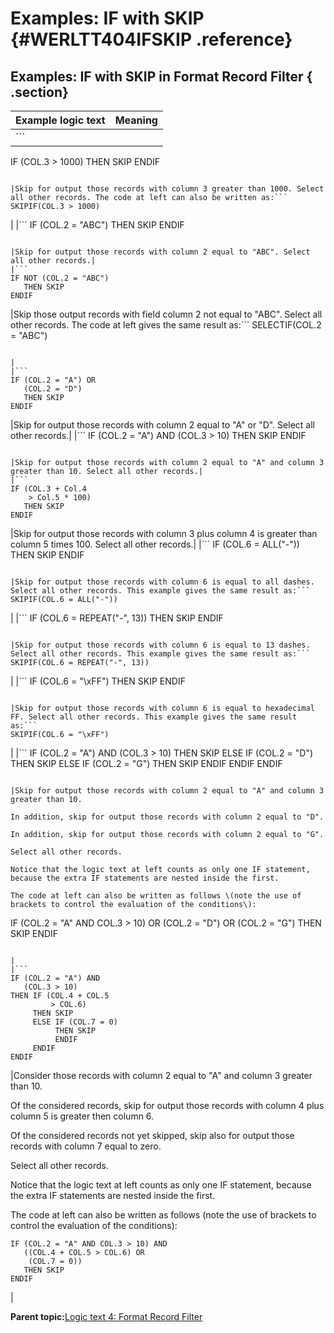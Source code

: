 # Examples: IF with SKIP {#WERLTT404IFSKIP .reference}

## Examples: IF with SKIP in Format Record Filter { .section}

|Example logic text|Meaning|
|------------------|-------|
|```
IF (COL.3 > 1000)
   THEN SKIP
ENDIF
```

|Skip for output those records with column 3 greater than 1000. Select all other records. The code at left can also be written as:```
SKIPIF(COL.3 > 1000)
```

|
|```
IF (COL.2 = "ABC")
   THEN SKIP
ENDIF
```

|Skip for output those records with column 2 equal to "ABC". Select all other records.|
|```
IF NOT (COL.2 = "ABC")
   THEN SKIP
ENDIF
```

|Skip those output records with field column 2 not equal to "ABC". Select all other records. The code at left gives the same result as:```
SELECTIF(COL.2 = "ABC")
```

|
|```
IF (COL.2 = "A") OR
   (COL.2 = "D")
   THEN SKIP
ENDIF
```

|Skip for output those records with column 2 equal to "A" or "D". Select all other records.|
|```
IF (COL.2 = "A") AND
   (COL.3 > 10)
   THEN SKIP
ENDIF
```

|Skip for output those records with column 2 equal to "A" and column 3 greater than 10. Select all other records.|
|```
IF (COL.3 + Col.4
    > Col.5 * 100)
   THEN SKIP
ENDIF
```

|Skip for output those records with column 3 plus column 4 is greater than column 5 times 100. Select all other records.|
|```
IF (COL.6 = ALL("-"))
   THEN SKIP
ENDIF
```

|Skip for output those records with column 6 is equal to all dashes. Select all other records. This example gives the same result as:```
SKIPIF(COL.6 = ALL("-"))
```

|
|```
IF (COL.6 = REPEAT("-", 13))
   THEN SKIP
ENDIF
```

|Skip for output those records with column 6 is equal to 13 dashes. Select all other records. This example gives the same result as:```
SKIPIF(COL.6 = REPEAT("-", 13))
```

|
|```
IF (COL.6 = "\xFF")
   THEN SKIP
ENDIF
```

|Skip for output those records with column 6 is equal to hexadecimal FF. Select all other records. This example gives the same result as:```
SKIPIF(COL.6 = "\xFF")
```

|
|```
IF (COL.2 = "A") AND
   (COL.3 > 10)
THEN SKIP
ELSE IF (COL.2 = "D")
     THEN SKIP
     ELSE IF (COL.2 = "G")
          THEN SKIP
          ENDIF
     ENDIF
ENDIF
```

|Skip for output those records with column 2 equal to "A" and column 3 greater than 10.

In addition, skip for output those records with column 2 equal to "D".

In addition, skip for output those records with column 2 equal to "G".

Select all other records.

Notice that the logic text at left counts as only one IF statement, because the extra IF statements are nested inside the first.

The code at left can also be written as follows \(note the use of brackets to control the evaluation of the conditions\):

```
IF (COL.2 = "A" AND COL.3 > 10) OR
   (COL.2 = "D") OR
   (COL.2 = "G")
   THEN SKIP
ENDIF
```

|
|```
IF (COL.2 = "A") AND
   (COL.3 > 10)
THEN IF (COL.4 + COL.5
         > COL.6)
     THEN SKIP
     ELSE IF (COL.7 = 0)
          THEN SKIP
          ENDIF
     ENDIF
ENDIF
```

|Consider those records with column 2 equal to "A" and column 3 greater than 10.

Of the considered records, skip for output those records with column 4 plus column 5 is greater then column 6.

Of the considered records not yet skipped, skip also for output those records with column 7 equal to zero.

Select all other records.

Notice that the logic text at left counts as only one IF statement, because the extra IF statements are nested inside the first.

The code at left can also be written as follows \(note the use of brackets to control the evaluation of the conditions\):

```
IF (COL.2 = "A" AND COL.3 > 10) AND
   ((COL.4 + COL.5 > COL.6) OR
    (COL.7 = 0))
   THEN SKIP
ENDIF
```

|

**Parent topic:**[Logic text 4: Format Record Filter](../html/WERLTT400FRecFilter.md)


